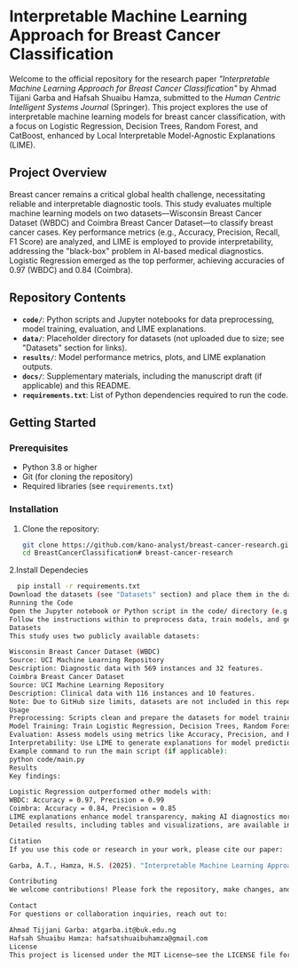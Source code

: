# Interpretable Machine Learning Approach for Breast Cancer Classification

Welcome to the official repository for the research paper *"Interpretable Machine Learning Approach for Breast Cancer Classification"* by Ahmad Tijjani Garba and Hafsah Shuaibu Hamza, submitted to the *Human Centric Intelligent Systems Journal* (Springer). This project explores the use of interpretable machine learning models for breast cancer classification, with a focus on Logistic Regression, Decision Trees, Random Forest, and CatBoost, enhanced by Local Interpretable Model-Agnostic Explanations (LIME).

## Project Overview

Breast cancer remains a critical global health challenge, necessitating reliable and interpretable diagnostic tools. This study evaluates multiple machine learning models on two datasets—Wisconsin Breast Cancer Dataset (WBDC) and Coimbra Breast Cancer Dataset—to classify breast cancer cases. Key performance metrics (e.g., Accuracy, Precision, Recall, F1 Score) are analyzed, and LIME is employed to provide interpretability, addressing the "black-box" problem in AI-based medical diagnostics. Logistic Regression emerged as the top performer, achieving accuracies of 0.97 (WBDC) and 0.84 (Coimbra).

## Repository Contents

- **`code/`**: Python scripts and Jupyter notebooks for data preprocessing, model training, evaluation, and LIME explanations.
- **`data/`**: Placeholder directory for datasets (not uploaded due to size; see "Datasets" section for links).
- **`results/`**: Model performance metrics, plots, and LIME explanation outputs.
- **`docs/`**: Supplementary materials, including the manuscript draft (if applicable) and this README.
- **`requirements.txt`**: List of Python dependencies required to run the code.

## Getting Started

### Prerequisites
- Python 3.8 or higher
- Git (for cloning the repository)
- Required libraries (see `requirements.txt`)

### Installation
1. Clone the repository:
   ```bash
   git clone https://github.com/kano-analyst/breast-cancer-research.git
   cd BreastCancerClassification# breast-cancer-research
2.Install Dependecies
 ```bash
   pip install -r requirements.txt
Download the datasets (see "Datasets" section) and place them in the data/ folder.
Running the Code
Open the Jupyter notebook or Python script in the code/ directory (e.g., breast_cancer_classification.ipynb).
Follow the instructions within to preprocess data, train models, and generate results.
Datasets
This study uses two publicly available datasets:

Wisconsin Breast Cancer Dataset (WBDC)
Source: UCI Machine Learning Repository
Description: Diagnostic data with 569 instances and 32 features.
Coimbra Breast Cancer Dataset
Source: UCI Machine Learning Repository
Description: Clinical data with 116 instances and 10 features.
Note: Due to GitHub size limits, datasets are not included in this repository. Please download them from the links above and place them in the data/ directory.
Usage
Preprocessing: Scripts clean and prepare the datasets for model training.
Model Training: Train Logistic Regression, Decision Trees, Random Forest, and CatBoost models.
Evaluation: Assess models using metrics like Accuracy, Precision, and RMSE.
Interpretability: Use LIME to generate explanations for model predictions (see results/ for outputs).
Example command to run the main script (if applicable):
python code/main.py
Results
Key findings:

Logistic Regression outperformed other models with:
WBDC: Accuracy = 0.97, Precision = 0.99
Coimbra: Accuracy = 0.84, Precision = 0.85
LIME explanations enhance model transparency, making AI diagnostics more trustworthy.
Detailed results, including tables and visualizations, are available in the results/ directory.

Citation
If you use this code or research in your work, please cite our paper:

Garba, A.T., Hamza, H.S. (2025). "Interpretable Machine Learning Approach for Breast Cancer Classification." Human Centric Intelligent Systems Journal (Under Review).

Contributing
We welcome contributions! Please fork the repository, make changes, and submit a pull request. For major updates, open an issue first to discuss your ideas.

Contact
For questions or collaboration inquiries, reach out to:

Ahmad Tijjani Garba: atgarba.it@buk.edu.ng
Hafsah Shuaibu Hamza: hafsatshuaibuhamza@gmail.com
License
This project is licensed under the MIT License—see the LICENSE file for details (to be added if applicable).
